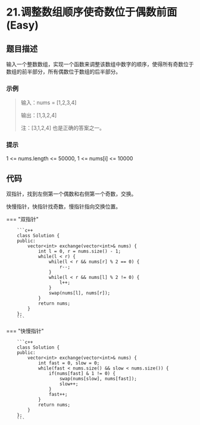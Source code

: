 # 21.调整数组顺序使奇数位于偶数前面 (Easy)

## 题目描述

输入一个整数数组，实现一个函数来调整该数组中数字的顺序，使得所有奇数位于数组的前半部分，所有偶数位于数组的后半部分。

### 示例

> 输入：nums = [1,2,3,4]
> 
> 输出：[1,3,2,4] 
> 
> 注：[3,1,2,4] 也是正确的答案之一。

### 提示

1 <= nums.length <= 50000, 1 <= nums[i] <= 10000

## 代码

双指针，找到左侧第一个偶数和右侧第一个奇数，交换。

快慢指针，快指针找奇数，慢指针指向交换位置。

=== "双指针"

		```c++
		class Solution {
		public:
		    vector<int> exchange(vector<int>& nums) {
		        int l = 0, r = nums.size() - 1;
		        while(l < r) {
		            while(l < r && nums[r] % 2 == 0) {
		                r--;
		            }
		            while(l < r && nums[l] % 2 != 0) {
		                l++;
		            }
		            swap(nums[l], nums[r]);
		        }
		        return nums;
		    }
		};
		```
		
=== "快慢指针"

		```c++
		class Solution {
		public:
		    vector<int> exchange(vector<int>& nums) {
		        int fast = 0, slow = 0;
		        while(fast < nums.size() && slow < nums.size()) {
		            if(nums[fast] & 1 != 0) {
		                swap(nums[slow], nums[fast]);
		                slow++;
		            }
		            fast++;
		        }
		        return nums;
		    }
		};
		```